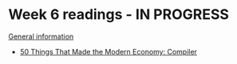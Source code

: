 # Week 6 readings - IN PROGRESS

[General information](../README.md#readings)

- [50 Things That Made the Modern Economy: Compiler](https://www.bbc.co.uk/programmes/p04n04cm)

